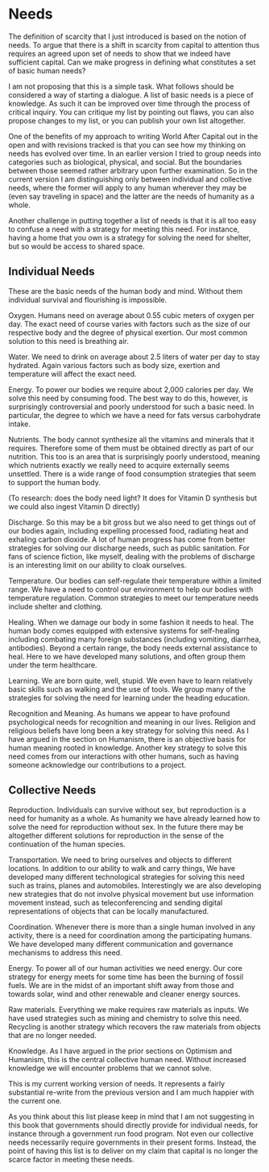 # Needs

The definition of scarcity that I just introduced is based on the notion of needs. To argue that there is a shift in scarcity from capital to attention thus requires an agreed upon set of needs to show that we indeed have sufficient capital. Can we make progress in defining what constitutes a set of basic human needs?

I am not proposing that this is a simple task. What follows should be considered a way of starting a dialogue. A list of basic needs is a piece of knowledge. As such it can be improved over time through the process of critical inquiry. You can critique my list by pointing out flaws, you can also propose changes to my list, or you can publish your own list altogether.

One of the benefits of my approach to writing World After Capital out in the open and with revisions tracked is that you can see how my thinking on needs has evolved over time. In an earlier version I tried to group needs into categories such as biological, physical, and social. But the boundaries between those seemed rather arbitrary upon further examination. So in the current version I am distinguishing only between individual and collective needs, where the former will apply to any human wherever they may be (even say traveling in space) and the latter are the needs of humanity as a whole.

Another challenge in putting together a list of needs is that it is all too easy to confuse a need with a strategy for meeting this need. For instance, having a home that you own is a strategy for solving the need for shelter, but so would be access to shared space. 


## Individual Needs

These are the basic needs of the human body and mind. Without them individual survival and flourishing is impossible.

Oxygen. Humans need on average about 0.55 cubic meters of oxygen per day. The exact need of course varies with factors such as the size of our respective body and the degree of physical exertion. Our most common solution to this need is breathing air.

Water. We need to drink on average about 2.5 liters of water per day to stay hydrated. Again various factors such as body size, exertion and temperature will affect the exact need.

Energy. To power our bodies we require about 2,000 calories per day. We solve this need by consuming food. The best way to do this, however, is surprisingly controversial and poorly understood for such a basic need. In particular, the degree to which we have a need for fats versus carbohydrate intake.

Nutrients. The body cannot synthesize all the vitamins and minerals that it requires. Therefore some of them must be obtained directly as part of our nutrition. This too is an area that is surprisingly poorly understood, meaning which nutrients exactly we really need to acquire externally seems unsettled. There is a wide range of food consumption strategies that seem to support the human body.

(To research: does the body need light? It does for Vitamin D synthesis but we could also ingest Vitamin D directly)

Discharge. So this may be a bit gross but we also need to get things out of our bodies again, including expelling processed food, radiating heat and exhaling carbon dioxide. A lot of human progress has come from better strategies for solving our discharge needs, such as public sanitation. For fans of science fiction, like myself, dealing with the problems of discharge is an interesting limit on our ability to cloak ourselves.

Temperature. Our bodies can self-regulate their temperature within a limited range. We have a need to control our environment to help our bodies with temperature regulation. Common strategies to meet our temperature needs include shelter and clothing.

Healing. When we damage our body in some fashion it needs to heal. The human body comes equipped with extensive systems for self-healing including combating many foreign substances (including vomiting, diarrhea, antibodies). Beyond a certain range, the body needs external assistance to heal. Here to we have developed many solutions, and often group them under the term healthcare.

Learning. We are born quite, well, stupid. We even have to learn relatively basic skills such as walking and the use of tools. We group many of the strategies for solving the need for learning under the heading education. 

Recognition and Meaning. As humans we appear to have profound psychological needs for recognition and meaning in our lives. Religion and religious beliefs have long been a key strategy for solving this need. As I have argued in the section on Humanism, there is an objective basis for human meaning rooted in knowledge. Another key strategy to solve this need comes from our interactions with other humans, such as having someone acknowledge our contributions to a project. 


## Collective Needs

Reproduction. Individuals can survive without sex, but reproduction is a need for humanity as a whole. As humanity we have already learned how to solve the need for reproduction without sex. In the future there may be altogether different solutions for reproduction in the sense of the continuation of the human species.

Transportation. We need to bring ourselves and objects to different locations. In addition to our ability to walk and carry things, We have developed many different technological strategies for solving this need such as trains, planes and automobiles. Interestingly we are also developing new strategies that do not involve physical movement but use information movement instead, such as teleconferencing and sending digital representations of objects that can be locally manufactured.

Coordination. Whenever there is more than a single human involved in any activity, there is a need for coordination among the participating humans. We have developed many different communication and governance mechanisms to address this need.

Energy. To power all of our human activities we need energy. Our core strategy for energy meets for some time has been the burning of fossil fuels. We are in the midst of an important shift away from those and towards solar, wind and other renewable and cleaner energy sources. 

Raw materials. Everything we make requires raw materials as inputs. We have used strategies such as mining and chemistry to solve this need. Recycling is another strategy which recovers the raw materials from objects that are no longer needed.

Knowledge. As I have argued in the prior sections on Optimism and Humanism, this is the central collective human need. Without increased knowledge we will encounter problems that we cannot solve.


This is my current working version of needs. It represents a fairly substantial re-write from the previous version and I am much happier with the current one.

As you think about this list please keep in mind that I am not suggesting in this book that governments should directly provide for individual needs, for instance through a government run food program. Not even our collective needs necessarily require governments in their present forms. Instead, the point of having this list is to deliver on my claim that capital is no longer the scarce factor in meeting these needs.
